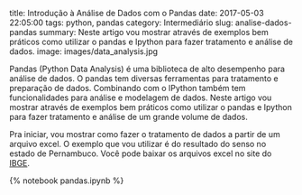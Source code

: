 title: Introdução à Análise de Dados com o Pandas
date: 2017-05-03 22:05:00
tags: python, pandas
category: Intermediário
slug: analise-dados-pandas
summary: Neste artigo vou mostrar através de exemplos bem práticos como utilizar o pandas e Ipython para fazer tratamento e análise de dados.
image: images/data_analysis.jpg

Pandas (Python Data Analysis) é uma biblioteca de alto desempenho para análise de dados. O pandas tem diversas ferramentas para tratamento e preparação de dados. Combinando com o IPython também tem funcionalidades para análise e modelagem de dados. Neste artigo vou mostrar através de exemplos bem práticos como utilizar o pandas e Ipython para fazer tratamento e análise de um grande volume de dados.

Pra iniciar, vou mostrar como fazer o tratamento de dados a partir de um arquivo excel. O exemplo que vou utilizar é do resultado do senso no estado de Pernambuco. Você pode baixar os arquivos excel no site do [IBGE](http://www.ibge.gov.br/home/estatistica/populacao/censo2010/resultados_gerais_amostra/resultados_gerais_amostra_tab_xls.shtm).

{% notebook pandas.ipynb %}
